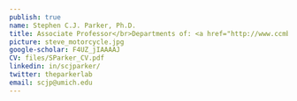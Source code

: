 ```yaml
---
publish: true
name: Stephen C.J. Parker, Ph.D.
title: Associate Professor</br>Departments of: <a href="http://www.ccmb.med.umich.edu/" target='_blank'>Computational Medicine & Bioinformatics</a>, <a href="http://www.hg.med.umich.edu/" target='_blank'>Human Genetics</a>, and <a href="https://sph.umich.edu/biostat/" target='_blank'>Biostatistics</a>
picture: steve_motorcycle.jpg
google-scholar: F4UZ_jIAAAAJ
CV: files/SParker_CV.pdf
linkedin: in/scjparker/
twitter: theparkerlab
email: scjp@umich.edu
---
```

